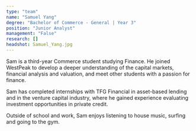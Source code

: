```yaml
---
type: "team"
name: "Samuel Yang"
degree: "Bachelor of Commerce - General | Year 3"
position: "Junior Analyst"
management: "False"
research: []
headshot: Samuel_Yang.jpg
---
```


Sam is a third-year Commerce student studying Finance. He joined WestPeak to develop a deeper understanding of the capital markets, financial analysis and valuation, and meet other students with a passion for finance. 

Sam has completed internships with TFG Financial in asset-based lending and in the venture capital industry, where he gained experience evaluating investment opportunities in private credit.

Outside of school and work, Sam enjoys listening to house music, surfing and going to the gym.
